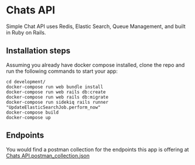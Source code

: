 # Chats API
Simple Chat API uses Redis, Elastic Search, Queue Management, and built in Ruby on Rails.

## Installation steps
Assuming you already have docker compose installed, clone the repo and run the following commands to start your app:
```
cd development/
docker-compose run web bundle install
docker-compose run web rails db:create
docker-compose run web rails db:migrate
docker-compose run sidekiq rails runner "UpdateElasticSearchJob.perform_now"
docker-compose build
docker-compose up
```
## Endpoints
You would find a postman collection for the endpoints this app is offering at [Chats API.postman_collection.json](Chats%20API.postman_collection.json)
